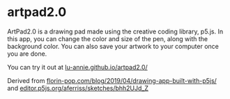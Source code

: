 # artpad2.0
ArtPad2.0 is a drawing pad made using the creative coding library, p5.js. In this app, you can change the color and size of the pen, along with the background color. You can also save your artwork to your computer once you are done.

You can try it out at [lu-annie.github.io/artpad2.0/](https://lu-annie.github.io/artpad2.0/)

Derived from [florin-pop.com/blog/2019/04/drawing-app-built-with-p5js/](https://www.florin-pop.com/blog/2019/04/drawing-app-built-with-p5js/) and [editor.p5js.org/aferriss/sketches/bhh2UJd_Z](https://editor.p5js.org/aferriss/sketches/bhh2UJd_Z)

